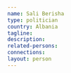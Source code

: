 ```yaml
---
name: Sali Berisha
type: politician
country: Albania
tagline:
description:
related-persons:
connections:
layout: person
---
```

